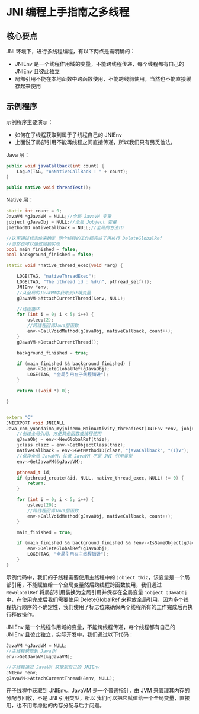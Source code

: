 # JNI 编程上手指南之多线程

## 核心要点

JNI 环境下，进行多线程编程，有以下两点是需明确的：

* JNIEnv 是一个线程作用域的变量，不能跨线程传递，每个线程都有自己的 JNIEnv 且彼此独立
* 局部引用不能在本地函数中跨函数使用，不能跨线前使用，当然也不能直接缓存起来使用

## 示例程序

示例程序主要演示：

* 如何在子线程获取到属于子线程自己的 JNIEnv
* 上面说了局部引用不能再线程之间直接传递，所以我们只有另觅他法。

Java 层：

```java
public void javaCallback(int count) {
    Log.e(TAG, "onNativeCallBack : " + count);
}

public native void threadTest();
```

Native 层：

```c++
static int count = 0;
JavaVM *gJavaVM = NULL;//全局 JavaVM 变量
jobject gJavaObj = NULL;//全局 Jobject 变量
jmethodID nativeCallback = NULL;//全局的方法ID

//这里通过标志位来确定 两个线程的工作都完成了再执行 DeleteGlobalRef
//当然也可以通过加锁实现
bool main_finished = false;
bool background_finished = false;

static void *native_thread_exec(void *arg) {

    LOGE(TAG, "nativeThreadExec");
    LOGE(TAG, "The pthread id : %d\n", pthread_self());
    JNIEnv *env;
    //从全局的JavaVM中获取到环境变量
    gJavaVM->AttachCurrentThread(&env, NULL);

    //线程循环
    for (int i = 0; i < 5; i++) {
        usleep(2);
        //跨线程回调Java层函数
        env->CallVoidMethod(gJavaObj, nativeCallback, count++);
    }
    gJavaVM->DetachCurrentThread();

    background_finished = true;

    if (main_finished && background_finished) {
        env->DeleteGlobalRef(gJavaObj);
        LOGE(TAG, "全局引用在子线程销毁");
    }

    return ((void *) 0);

}


extern "C"
JNIEXPORT void JNICALL
Java_com_yuandaima_myjnidemo_MainActivity_threadTest(JNIEnv *env, jobject thiz) {
    //创建全局引用，方便其他函数或线程使用
    gJavaObj = env->NewGlobalRef(thiz);
    jclass clazz = env->GetObjectClass(thiz);
    nativeCallback = env->GetMethodID(clazz, "javaCallback", "(I)V");
    //保存全局 JavaVM，注意 JavaVM 不是 JNI 引用类型
    env->GetJavaVM(&gJavaVM);

    pthread_t id;
    if (pthread_create(&id, NULL, native_thread_exec, NULL) != 0) {
        return;
    }

    for (int i = 0; i < 5; i++) {
        usleep(20);
        //跨线程回调Java层函数
        env->CallVoidMethod(gJavaObj, nativeCallback, count++);
    }

    main_finished = true;

    if (main_finished && background_finished && !env->IsSameObject(gJavaObj, NULL)) {
        env->DeleteGlobalRef(gJavaObj);
        LOGE(TAG, "全局引用在主线程销毁");
    }
}
```

示例代码中，我们的子线程需要使用主线程中的 `jobject thiz`，该变量是一个局部引用，不能赋值给一个全局变量然后跨线程跨函数使用，我们通过 `NewGlobalRef` 将局部引用装换为全局引用并保存在全局变量 `jobject gJavaObj` 中，在使用完成后我们需要使用 DeleteGlobalRef 来释放全局引用，因为多个线程执行顺序的不确定性，我们使用了标志位来确保两个线程所有的工作完成后再执行释放操作。

JNIEnv 是一个线程作用域的变量，不能跨线程传递，每个线程都有自己的 JNIEnv 且彼此独立，实际开发中，我们通过以下代码：

```c++
JavaVM *gJavaVM = NULL;
//主线程获取到 JavaVM
env->GetJavaVM(&gJavaVM);

//子线程通过 JavaVM 获取到自己的 JNIEnv
JNIEnv *env;
gJavaVM->AttachCurrentThread(&env, NULL);
```

在子线程中获取到 JNIEnv。JavaVM 是一个普通指针，由 JVM 来管理其内存的分配与回收，不是 JNI 引用类型，所以
我们可以把它赋值给一个全局变量，直接用，也不用考虑他的内存分配与后手问题。

   






